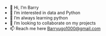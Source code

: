 - 👋 Hi, I’m Barry
- 👀 I’m interested in data and Python
- 🌱 I’m always learning python
- 💞️ I’m looking to collaborate on my projects
- 📫 Reach me here Barryugo1000@gmail.com

<!---
Barryugo/Barryugo is a ✨ special ✨ repository because its `README.md` (this file) appears on your GitHub profile.
You can click the Preview link to take a look at your changes.
--->
